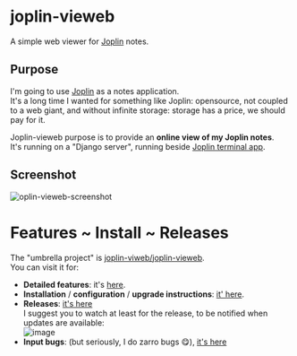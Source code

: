 # joplin-vieweb
A simple web viewer for [Joplin](https://joplinapp.org/) notes.

## Purpose
I'm going to use [Joplin](https://joplinapp.org/) as a notes application.  
It's a long time I wanted for something like Joplin: opensource, not coupled to a web giant, and without infinite storage: storage has a price, we should pay for it.

Joplin-vieweb purpose is to provide an **online view of my Joplin notes**.  
It's running on a "Django server", running beside [Joplin terminal app](https://joplinapp.org/terminal/). 

## Screenshot
![oplin-vieweb-screenshot](https://user-images.githubusercontent.com/26554495/121716124-f1e88f80-cadf-11eb-806b-c8b8d8c5ec03.png)

# Features ~ Install ~ Releases
The "umbrella project" is [joplin-viweb/joplin-vieweb](https://github.com/joplin-vieweb/joplin-vieweb/).  
You can visit it for:

* **Detailed features**: it's [here](https://github.com/joplin-vieweb/joplin-vieweb/#features-and-not-yet-features).
* **Installation** / **configuration** / **upgrade instructions**: [it' here](https://github.com/joplin-vieweb/joplin-vieweb/#installation--configuration-instructions).
* **Releases**: [it's here](https://github.com/joplin-vieweb/joplin-vieweb/releases)  
  I suggest you to watch at least for the release, to be notified when updates are available:  
  ![image](https://user-images.githubusercontent.com/26554495/166325184-d84c818b-ece4-422e-8077-935428274234.png)
* **Input bugs**: (but seriously, I do zarro bugs 😋), [it's here](https://github.com/joplin-vieweb/joplin-vieweb/issues)

